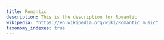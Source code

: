 ```yaml
---
title: Romantic
description: This is the description for Romantic
wikipedia: "https://en.wikipedia.org/wiki/Romantic_music"
taxonomy_indexes: true
---
```

